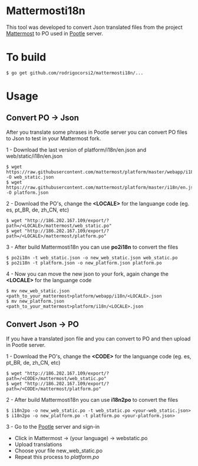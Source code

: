 # Mattermosti18n

This tool was developed to convert Json translated files from the project [Mattermost](https://github.com/mattermost/platform) to PO used in [Pootle](http://186.202.167.109/projects/) server.

# To build
```
$ go get github.com/rodrigocorsi2/mattermosti18n/...
```

# Usage

## Convert PO -> Json

After you translate some phrases in Pootle server you can convert PO files to Json to test in your Mattermost fork.

1 - Download the last version of platform/i18n/en.json and web/static/i18n/en.json
```
$ wget https://raw.githubusercontent.com/mattermost/platform/master/webapp/i18n/en.json -O web_static.json
$ wget https://raw.githubusercontent.com/mattermost/platform/master/i18n/en.json -O platform.json
```

2 - Download the PO's, change the **\<LOCALE\>** for the languange code (eg. es, pt_BR, de, zh_CN, etc)
```
$ wget "http://186.202.167.109/export/?path=/<LOCALE>/mattermost/web_static.po"
$ wget "http://186.202.167.109/export/?path=/<LOCALE>/mattermost/platform.po"
```

3 - After build Mattermosti18n you can use **po2i18n** to convert the files
```
$ po2i18n -t web_static.json -o new_web_static.json web_static.po
$ po2i18n -t platform.json -o new_platform.json platform.po
```

4 - Now you can move the new json to your fork, again change the **\<LOCALE\>** for the languange code
```
$ mv new_web_static.json <path_to_your_mattermost>platform/webapp/i18n/<LOCALE>.json
$ mv new_platform.json <path_to_your_mattermost>platform/i18n/<LOCALE>.json
```


## Convert Json -> PO

If you have a translated json file and you can convert to PO and then upload in Pootle server.

1 - Download the PO's, change the **\<CODE\>** for the languange code (eg. es, pt_BR, de, zh_CN, etc)
```
$ wget "http://186.202.167.109/export/?path=/<CODE>/mattermost/web_static.po"
$ wget "http://186.202.167.109/export/?path=/<CODE>/mattermost/platform.po"
```

2 - After build Mattermosti18n you can use **i18n2po** to convert the files
```
$ i18n2po -o new_web_static.po -t web_static.po <your-web_static.json>
$ i18n2po -o new_platform.po -t platform.po <your-platform.json>
```

3 - Go to the [Pootle](http://186.202.167.109/) server and sign-in

* Click in Mattermost -> (your language) -> webstatic.po
* Upload translations
* Choose your file new_web_static.po
* Repeat this process to _platform.po_
